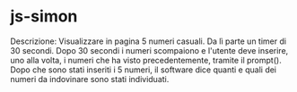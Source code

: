 # js-simon


Descrizione:
Visualizzare in pagina 5 numeri casuali.
Da lì parte un timer di 30 secondi.
Dopo 30 secondi i numeri scompaiono e l'utente deve inserire, uno alla volta, i numeri che ha visto precedentemente, tramite il prompt().
Dopo che sono stati inseriti i 5 numeri, il software dice quanti e quali dei numeri da indovinare sono stati individuati.


<!-- workflow -->

<!-- 
-creo una funzione che genera 5 numeri randomici 
-creo una timing function dalla durata di 30 secondi 
-tramite un prompt chiedo al utente  di inserire i numeri visualizati  precedentemente in un prompt
-faccio un controllo su i numeri inseriti dal utente che ritorna il risultato dei dati inseriti  -->